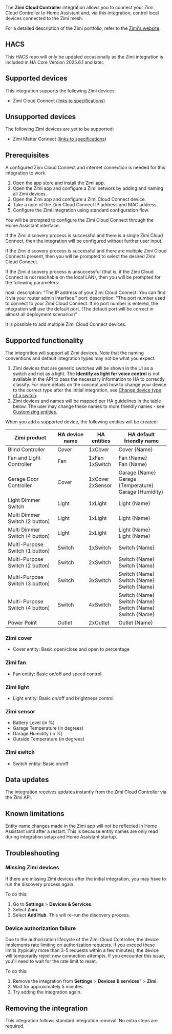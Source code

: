 
The **Zimi Cloud Controller** integration allows you to connect your Zimi Cloud Controller to Home Assistant and, via this integration, control local devices connected to the Zimi mesh.

For a detailed description of the Zimi portfolio, refer to the [Zimi's website](https://zimi.life/).

## HACS

This HACS repo will only be updated occasionally as the Zimi integration is included in HA Core Version 2025.6.1 and later.


## Supported devices

This integration supports the following Zimi devices:

- Zimi Cloud Connect ([links to specifications](https://zimi.life/product/cloud-connect/))

## Unsupported devices

The following Zimi devices are yet to be supported:

- Zimi Matter Connect ([links to specifications](https://zimi.life/product/matter-connect/))

## Prerequisites

A configured Zimi Cloud Connect and internet connection is needed for this integration to work.

1. Open the app store and install the Zimi app.
2. Open the Zimi app and configure a Zimi network by adding and naming all Zimi devices.
3. Open the Zimi app and configure a Zimi Cloud Connect device.
4. Take a note of the Zimi Cloud Connect IP address and MAC address.
5. Configure the Zimi integration using standard configuration flow.

You will be prompted to configure the Zimi Cloud Connect through the Home Assistant interface.

If the Zimi discovery process is successful and there is a single Zimi Cloud Connect, then the integration will be configured without further user input.

If the Zimi discovery process is successful and there are multiple Zimi Cloud Connects present, then you will be prompted to select the desired Zimi Cloud Connect.

If the Zimi discovery process is unsuccessful (that is, if the Zimi Cloud Connect is not reachable on the local LAN), then you will be prompted for the following parameters:

host:
  description: "The IP address of your Zimi Cloud Connect. You can find it via your router admin interface."
port:
  description: "The port number used to connect to your Zimi Cloud Connect. If no port number is entered, the integration will use the default port. (The default port will be correct in almost all deployment scenarios)"

It is possible to add multiple Zimi Cloud Connect devices.

## Supported functionality

The integration will support all Zimi devices. Note that the naming conventions and default integration types may not be what you expect.

1. Zimi devices that are generic switches will be shown in the UI as a switch and not as a light. The **Identify as light for voice control** is not available in the API to pass the necessary information to HA to correctly classify. For more details on the concept and how to change your device to the correct type after the initial integration, see [Change device type of a switch](/integrations/switch_as_x/).
2. Zimi devices and names will be mapped per HA guidelines in the table below. The user may change these names to more friendly names - see [Customizing entities](/docs/configuration/customizing-devices/).

When you add a supported device, the following entities will be created:

| Zimi product                    | HA device name | HA entities         | HA default friendly name                                         |
|---------------------------------|----------------|---------------------|------------------------------------------------------------------|
| Blind Controller                | Cover          | 1xCover             | Cover {Name}                                                     |
| Fan and Light Controller        | Fan            | 1xFan<br>1xSwitch   | Fan {Name}<br>Fan {Name}                                         |
| Garage Door Controller          | Cover          | 1xCover<br>2xSensor | Garage {Name}<br>Garage {Temperature}<br>Garage {Humidity}       |
| Light Dimmer Switch             | Light          | 1xLight             | Light {Name}                                                     |
| Multi Dimmer Switch (2 button)  | Light          | 1xLight             | Light {Name}                                                     |
| Multi Dimmer Switch (4 button)  | Light          | 2xLight             | Light {Name}<br>Light {Name}                                     |
| Multi-Purpose Switch (1 button) | Switch         | 1xSwitch            | Switch {Name}                                                    |
| Multi-Purpose Switch (2 button) | Switch         | 2xSwitch            | Switch {Name}<br>Switch {Name}                                   |
| Multi-Purpose Switch (3 button) | Switch         | 3xSwitch            | Switch {Name}<br>Switch {Name}<br>Switch {Name}                  |
| Multi-Purpose Switch (4 button) | Switch         | 4xSwitch            | Switch {Name}<br>Switch {Name}<br>Switch {Name}<br>Switch {Name} |
| Power Point                     | Outlet         | 2xOutlet            | Outlet {Name}                                                    |

### Zimi cover

- Cover entity: Basic open/close and open to percentage

### Zimi fan

- Fan entity: Basic on/off and speed control

### Zimi light

- Light entity: Basic on/off and brightness control

### Zimi sensor

- Battery Level (in %)
- Garage Temperature (in degrees)
- Garage Humidity (in %)
- Outside Temperature (in degrees)

### Zimi switch

- Switch entity: Basic on/off

## Data updates

The integration receives updates instantly from the Zimi Cloud Controller via the Zimi API.

## Known limitations

Entity name changes made in the Zimi app will not be reflected in Home Assistant until after a restart. This is because entity names are only read during integration setup and Home Assistant startup.

## Troubleshooting

### Missing Zimi devices

If there are missing Zimi devices after the initial integration, you may have to run the discovery process again.

To do this:

1. Go to **Settings** > **Devices & Services**.
2. Select **Zimi**.
3. Select **Add Hub**.
This will re-run the discovery process.

### Device authorization failure

Due to the authorization lifecycle of the Zimi Cloud Controller, the device implements rate limiting on authorization requests. If you exceed these limits
(typically more than 3-5 requests within a few minutes), the device will temporarily reject new connection attempts. If you encounter this issue, you'll
need to wait for the rate limit to reset.

To do this:

1. Remove the integration from **Settings** > **Devices & services**" > **Zimi**.
2. Wait for approximately 5 minutes.
3. Try adding the integration again.

## Removing the integration

This integration follows standard integration removal. No extra steps are required.

